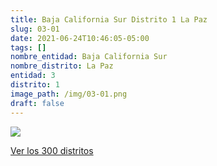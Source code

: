 ```yaml
---
title: Baja California Sur Distrito 1 La Paz
slug: 03-01
date: 2021-06-24T10:46:05-05:00
tags: []
nombre_entidad: Baja California Sur
nombre_distrito: La Paz
entidad: 3
distrito: 1
image_path: /img/03-01.png
draft: false
---
```


![](/img/03-01.png)

[Ver los 300 distritos](/docs/elecciones-2021)
